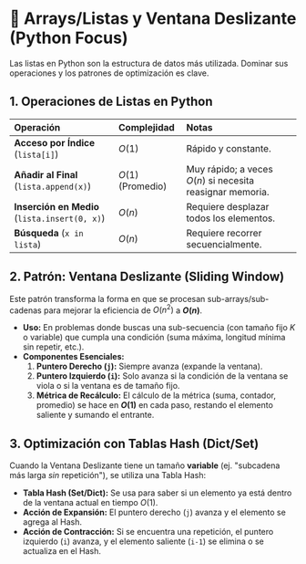 # 🔄 Arrays/Listas y Ventana Deslizante (Python Focus)

Las listas en Python son la estructura de datos más utilizada. Dominar sus operaciones y los patrones de optimización es clave.

## 1. Operaciones de Listas en Python

| Operación | Complejidad | Notas |
| :--- | :--- | :--- |
| **Acceso por Índice** (`lista[i]`) | $O(1)$ | Rápido y constante. |
| **Añadir al Final** (`lista.append(x)`) | $O(1)$ (Promedio) | Muy rápido; a veces $O(n)$ si necesita reasignar memoria. |
| **Inserción en Medio** (`lista.insert(0, x)`) | $O(n)$ | Requiere desplazar todos los elementos. |
| **Búsqueda** (`x in lista`) | $O(n)$ | Requiere recorrer secuencialmente. |

## 2. Patrón: Ventana Deslizante (Sliding Window)

Este patrón transforma la forma en que se procesan sub-arrays/sub-cadenas para mejorar la eficiencia de $O(n^2)$ a **$O(n)$**.

* **Uso:** En problemas donde buscas una sub-secuencia (con tamaño fijo $K$ o variable) que cumpla una condición (suma máxima, longitud mínima sin repetir, etc.).
* **Componentes Esenciales:**
    1.  **Puntero Derecho (`j`):** Siempre avanza (expande la ventana).
    2.  **Puntero Izquierdo (`i`):** Solo avanza si la condición de la ventana se viola o si la ventana es de tamaño fijo.
    3.  **Métrica de Recálculo:** El cálculo de la métrica (suma, contador, promedio) se hace en **$O(1)$** en cada paso, restando el elemento saliente y sumando el entrante.

## 3. Optimización con Tablas Hash (Dict/Set)

Cuando la Ventana Deslizante tiene un tamaño **variable** (ej. "subcadena más larga *sin* repetición"), se utiliza una Tabla Hash:

* **Tabla Hash (Set/Dict):** Se usa para saber si un elemento ya está dentro de la ventana actual en tiempo $O(1)$.
* **Acción de Expansión:** El puntero derecho (`j`) avanza y el elemento se agrega al Hash.
* **Acción de Contracción:** Si se encuentra una repetición, el puntero izquierdo (`i`) avanza, y el elemento saliente (`i-1`) se elimina o se actualiza en el Hash.